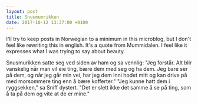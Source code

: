```yaml
---
layout: post
title: Snusmumrikken
date: 2017-10-12 13:37:00 +0100
---
```

I'll try to keep posts in Norwegian to a minimum in this microblog, but I don't feel like rewriting this in english. It's a quote from Mummidalen. I feel like it expresses what I was trying to say about beauty.  
  
Snusmurikken satte seg ved siden av ham og sa vennlig: "Jeg forstår. Alt blir vanskelig når man vil eie ting, bære dem med seg og ha dem. Jeg bare ser på dem, og når jeg går min vei, har jeg dem inni hodet mitt og kan drive på med morsommere ting enn å bære kofferter."
"Jeg kunne hatt dem i ryggsekken," sa Sniff dystert. "Det er slett ikke det samme å se på ting, som å ta på dem og vite at de er mine."
